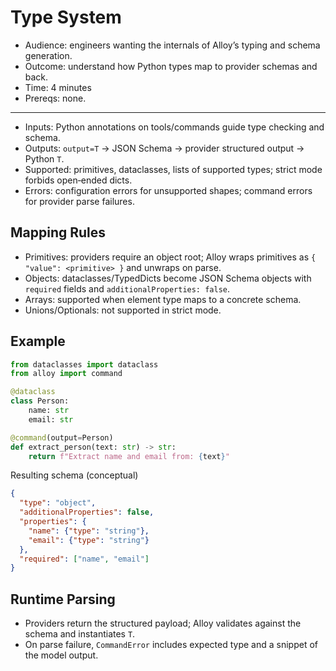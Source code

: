 # Type System

- Audience: engineers wanting the internals of Alloy’s typing and schema generation.
- Outcome: understand how Python types map to provider schemas and back.
- Time: 4 minutes
- Prereqs: none.

---

- Inputs: Python annotations on tools/commands guide type checking and schema.
- Outputs: `output=T` → JSON Schema → provider structured output → Python `T`.
- Supported: primitives, dataclasses, lists of supported types; strict mode forbids open‑ended dicts.
- Errors: configuration errors for unsupported shapes; command errors for provider parse failures.

## Mapping Rules

- Primitives: providers require an object root; Alloy wraps primitives as `{ "value": <primitive> }` and unwraps on parse.
- Objects: dataclasses/TypedDicts become JSON Schema objects with `required` fields and `additionalProperties: false`.
- Arrays: supported when element type maps to a concrete schema.
- Unions/Optionals: not supported in strict mode.

## Example

```python
from dataclasses import dataclass
from alloy import command

@dataclass
class Person:
    name: str
    email: str

@command(output=Person)
def extract_person(text: str) -> str:
    return f"Extract name and email from: {text}"
```

Resulting schema (conceptual)

```json
{
  "type": "object",
  "additionalProperties": false,
  "properties": {
    "name": {"type": "string"},
    "email": {"type": "string"}
  },
  "required": ["name", "email"]
}
```

## Runtime Parsing

- Providers return the structured payload; Alloy validates against the schema and instantiates `T`.
- On parse failure, `CommandError` includes expected type and a snippet of the model output.

